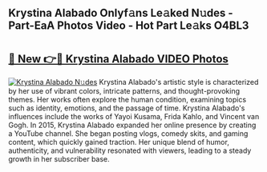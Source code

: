 ## Krystina Alabado Onlyf𝚊ns Le𝚊ked N𝚞des - Part-EaA Photos Video - Hot Part Le𝚊ks O4BL3

# <h2><a href="http://ab17557.deff.icu/?id=Krystina+Alabado">🔗 New 👉🔴 Krystina Alabado VIDEO Photos</a></h2>

[![Krystina Alabado N𝚞des](https://i.imgur.com/rIISA9y.gif)](http://ab17557.deff.icu/?id=Krystina+Alabado)
Krystina Alabado's artistic style is characterized by her use of vibrant colors, intricate patterns, and thought-provoking themes. Her works often explore the human condition, examining topics such as identity, emotions, and the passage of time. Krystina Alabado's influences include the works of Yayoi Kusama, Frida Kahlo, and Vincent van Gogh. In 2015, Krystina Alabado expanded her online presence by creating a YouTube channel. She began posting vlogs, comedy skits, and gaming content, which quickly gained traction. Her unique blend of humor, authenticity, and vulnerability resonated with viewers, leading to a steady growth in her subscriber base.
